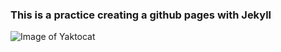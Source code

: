 ### This is a practice creating a github pages with Jekyll

![Image of Yaktocat](https://octodex.github.com/images/yaktocat.png)
